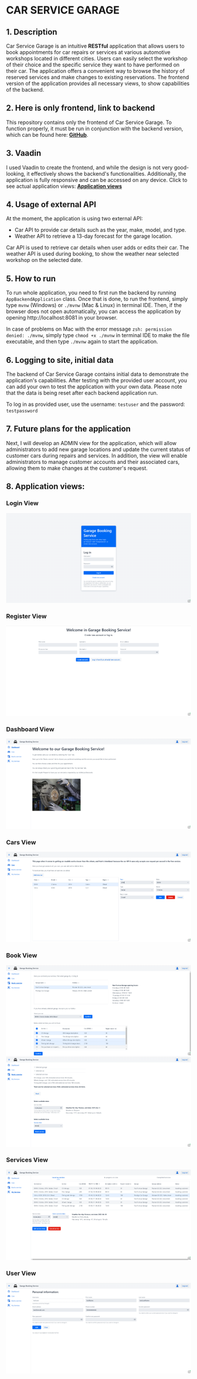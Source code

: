 # CAR SERVICE GARAGE

## 1. Description

Car Service Garage is an intuitive **RESTful** application that allows users to book appointments for car repairs or services at various automotive workshops located in different cities. Users can easily select the workshop of their choice and the specific service they want to have performed on their car. The application offers a convenient way to browse the history of reserved services and make changes to existing reservations. The frontend version of the application provides all necessary views, to show capabilities of the backend.

## 2. Here is only frontend, link to backend

This repository contains only the frontend of Car Service Garage. To function properly, it must be run in conjunction with the backend version, which can be found here: [**GitHub**](https://github.com/viepovsky/Car-Service-Garage-Backend).

## 3. Vaadin

I used Vaadin to create the frontend, and while the design is not very good-looking, it effectively shows the backend's functionalities. Additionally, the application is fully responsive and can be accessed on any device. Click to see actual application views: [**Application views**](https://github.com/viepovsky/Car-Service-Garage-Frontend/edit/master/README.md#8-application-views)

## 4. Usage of external API

At the moment, the application is using two external API: 

- Car API to provide car details such as the year, make, model, and type.
- Weather API to retrieve a 13-day forecast for the garage location.

Car API is used to retrieve car details when user adds or edits their car. The weather API is used during booking, to show the weather near selected workshop on the selected date. 

## 5. How to run

To run whole application, you need to first run the backend by running `AppBackendApplication` class. Once that is done, to run the frontend, simply type `mvnw` (Windows) or `./mvnw` (Mac & Linux) in terminal IDE. Then, if the browser does not open automatically, you can access the application by opening http://localhost:8081 in your browser.

In case of problems on Mac with the error message `zsh: permission denied: ./mvnw`, simply type `chmod +x ./mvnw` in terminal IDE to make the file executable, and then type `./mvnw` again to start the application.

## 6. Logging to site, initial data

The backend of Car Service Garage contains initial data to demonstrate the application's capabilities. After testing with the provided user account, you can add your own to test the application with your own data. Please note that the data is being reset after each backend application run.

To log in as provided user, use the username: `testuser` and the password: `testpassword`

## 7. Future plans for the application

Next, I will develop an ADMIN view for the application, which will allow administrators to add new garage locations and update the current status of customer cars during repairs and services.
In addition, the view will enable administrators to manage customer accounts and their associated cars, allowing them to make changes at the customer's request.

## 8. Application views:

### Login View
![Login view screenshot](src/main/resources/screenshots/Login_View.png)

### Register View
![Register view screenshot](src/main/resources/screenshots/Register_View.png)

### Dashboard View
![Main/dashboard view screenshot](src/main/resources/screenshots/Main_View.png)

### Cars View
![Cars view screenshot](src/main/resources/screenshots/Cars_View.png)

### Book View
![Book view screenshot](src/main/resources/screenshots/Book_View.png)
![Book view 2nd screenshot](src/main/resources/screenshots/Book_View2.png)

### Services View
![Services view screenshot](src/main/resources/screenshots/Services_View.png)

### User View
![User view screenshot](src/main/resources/screenshots/User_View.png)
